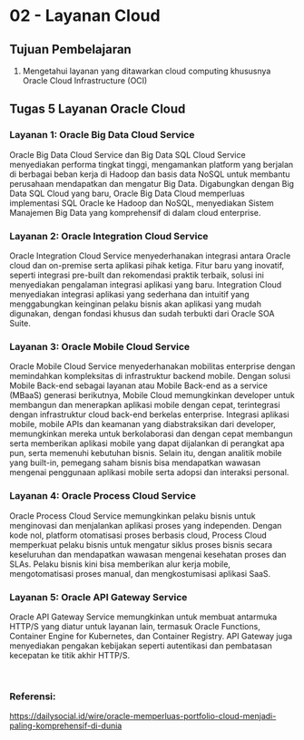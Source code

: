 # 02 - Layanan Cloud

## Tujuan Pembelajaran

1. Mengetahui layanan yang ditawarkan cloud computing khususnya Oracle Cloud
Infrastructure (OCI)

## Tugas 5 Layanan Oracle Cloud

### Layanan 1: Oracle Big Data Cloud Service

Oracle Big Data Cloud Service dan Big Data SQL Cloud Service menyediakan performa tingkat tinggi, mengamankan platform yang berjalan di berbagai beban kerja di Hadoop dan basis data NoSQL untuk membantu perusahaan mendapatkan dan mengatur Big Data. Digabungkan dengan Big Data SQL Cloud yang baru, Oracle Big Data Cloud memperluas implementasi SQL Oracle ke Hadoop dan NoSQL, menyediakan Sistem Manajemen Big Data yang komprehensif di dalam cloud enterprise.

### Layanan 2: Oracle Integration Cloud Service

Oracle Integration Cloud Service menyederhanakan integrasi antara Oracle cloud dan on-premise serta aplikasi pihak ketiga. Fitur baru yang inovatif, seperti integrasi pre-built dan rekomendasi praktik terbaik, solusi ini menyediakan pengalaman integrasi aplikasi yang baru. Integration Cloud menyediakan integrasi aplikasi yang sederhana dan intuitif yang menggabungkan keinginan pelaku bisnis akan aplikasi yang mudah digunakan, dengan fondasi khusus dan sudah terbukti dari Oracle SOA Suite.

### Layanan 3: Oracle Mobile Cloud Service

Oracle Mobile Cloud Service menyederhanakan mobilitas enterprise dengan memindahkan kompleksitas di infrastruktur backend mobile. Dengan solusi Mobile Back-end sebagai layanan atau Mobile Back-end as a service (MBaaS) generasi berikutnya, Mobile Cloud memungkinkan developer untuk membangun dan menerapkan aplikasi mobile dengan cepat, terintegrasi dengan infrastruktur cloud back-end berkelas enterprise. Integrasi aplikasi mobile, mobile APIs dan keamanan yang diabstraksikan dari developer, memungkinkan mereka untuk berkolaborasi dan dengan cepat membangun serta memberikan aplikasi mobile yang dapat dijalankan di perangkat apa pun, serta memenuhi kebutuhan bisnis. Selain itu, dengan analitik mobile yang built-in, pemegang saham bisnis bisa mendapatkan wawasan mengenai penggunaan aplikasi mobile serta adopsi dan interaksi personal.

### Layanan 4: Oracle Process Cloud Service

Oracle Process Cloud Service memungkinkan pelaku bisnis untuk menginovasi dan menjalankan aplikasi proses yang independen. Dengan kode nol, platform otomatisasi proses berbasis cloud, Process Cloud memperkuat pelaku bisnis untuk mengatur siklus proses bisnis secara keseluruhan dan mendapatkan wawasan mengenai kesehatan proses dan SLAs. Pelaku bisnis kini bisa memberikan alur kerja mobile, mengotomatisasi proses manual, dan mengkostumisasi aplikasi SaaS.

### Layanan 5: Oracle API Gateway Service

Oracle API Gateway Service memungkinkan untuk membuat antarmuka HTTP/S yang diatur untuk layanan lain, termasuk Oracle Functions, Container Engine for Kubernetes, dan Container Registry. API Gateway juga menyediakan pengakan kebijakan seperti autentikasi dan pembatasan kecepatan ke titik akhir HTTP/S.

<br>

### Referensi:
https://dailysocial.id/wire/oracle-memperluas-portfolio-cloud-menjadi-paling-komprehensif-di-dunia